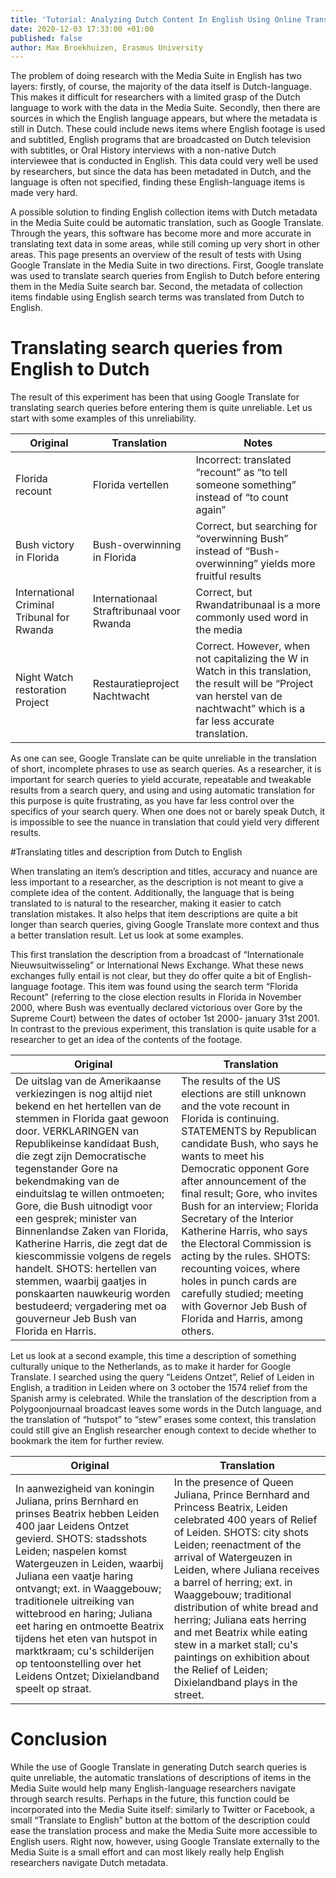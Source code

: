 ```yaml
---
title: 'Tutorial: Analyzing Dutch Content In English Using Online Translation Tools'
date: 2020-12-03 17:33:00 +01:00
published: false
author: Max Broekhuizen, Erasmus University
---
```


The problem of doing research with the Media Suite in English has two layers: firstly, of course, the majority of the data itself is Dutch-language. This makes it difficult for researchers with a limited grasp of the Dutch language to work with the data in the Media Suite. Secondly, then there are sources in which the English language appears, but where the metadata is still in Dutch. These could include news items where English footage is used and subtitled, English programs that are broadcasted on Dutch television with subtitles, or Oral History interviews with a non-native Dutch interviewee that is conducted in English. This data could very well be used by researchers, but since the data has been metadated in Dutch, and the language is often not specified, finding these English-language items is made very hard.

A possible solution to finding English collection items with Dutch metadata in the Media Suite could be automatic translation, such as Google Translate. Through the years, this software has become more and more accurate in translating text data in some areas, while still coming up very short in other areas. This page presents an overview of the result of tests with Using Google Translate in the Media Suite in two directions. First, Google translate was used to translate search queries from English to Dutch before entering them in the Media Suite search bar. Second, the metadata of collection items findable using English search terms was translated from Dutch to English.

# Translating search queries from English to Dutch

The result of this experiment has been that using Google Translate for translating search queries before entering them is quite unreliable. Let us start with some examples of this unreliability.

| Original | Translation | Notes |
|-------|-------|-------|
| Florida recount | Florida vertellen | Incorrect: translated “recount” as “to tell someone something” instead of “to count again” |
| Bush victory in Florida | Bush-overwinning in Florida | Correct, but searching for “overwinning Bush” instead of “Bush-overwinning” yields more fruitful results |
| International Criminal Tribunal for Rwanda | Internationaal Straftribunaal voor Rwanda | Correct, but Rwandatribunaal is a more commonly used word in the media |
| Night Watch restoration Project | Restauratieproject Nachtwacht  | Correct. However, when not capitalizing the W in Watch in this translation, the result will be “Project van herstel van de nachtwacht” which is a far less accurate translation. |

As one can see, Google Translate can be quite unreliable in the translation of short, incomplete phrases to use as search queries. As a researcher, it is important for search queries to yield accurate, repeatable and tweakable results from a search query, and using and using automatic translation for this purpose is quite frustrating, as you have far less control over the specifics of your search query. When one does not or barely speak Dutch, it is impossible to see the nuance in translation that could yield very different results.

\#Translating titles and description from Dutch to English

When translating an item’s description and titles, accuracy and nuance are less important to a researcher, as the description is not meant to give a complete idea of the content. Additionally, the language that is being translated to is natural to the researcher, making it easier to catch translation mistakes. It also helps that item descriptions are quite a bit longer than search queries, giving Google Translate more context and thus a better translation result. Let us look at some examples.

This first translation the description from a broadcast of “Internationale Nieuwsuitwisseling” or International News Exchange. What these news exchanges fully entail is not clear, but they do offer quite a bit of English-language footage. This item was found using the search term “Florida Recount” (referring to the close election results in Florida in November 2000, where Bush was eventually declared victorious over Gore by the Supreme Court) between the dates of october 1st 2000- january 31st 2001. In contrast to the previous experiment, this translation is quite usable for a researcher to get an idea of the contents of the footage.

| Original | Translation |
|-------|--------|
| De uitslag van de Amerikaanse verkiezingen is nog altijd niet bekend en het hertellen van de stemmen in Florida gaat gewoon door. VERKLARINGEN van Republikeinse kandidaat Bush, die zegt zijn Democratische tegenstander Gore na bekendmaking van de einduitslag te willen ontmoeten; Gore, die Bush uitnodigt voor een gesprek; minister van Binnenlandse Zaken van Florida, Katherine Harris, die zegt dat de kiescommissie volgens de regels handelt. SHOTS: hertellen van stemmen, waarbij gaatjes in ponskaarten nauwkeurig worden bestudeerd; vergadering met oa gouverneur Jeb Bush van Florida en Harris. | The results of the US elections are still unknown and the vote recount in Florida is continuing. STATEMENTS by Republican candidate Bush, who says he wants to meet his Democratic opponent Gore after announcement of the final result; Gore, who invites Bush for an interview; Florida Secretary of the Interior Katherine Harris, who says the Electoral Commission is acting by the rules. SHOTS: recounting voices, where holes in punch cards are carefully studied; meeting with Governor Jeb Bush of Florida and Harris, among others. |


Let us look at a second example, this time a description of something culturally unique to the Netherlands, as to make it harder for Google Translate. I searched using the query “Leidens Ontzet”, Relief of Leiden in English, a tradition in Leiden where on 3 october the 1574 relief from the Spanish army is celebrated. While the translation of the description from a Polygoonjournaal broadcast leaves some words in the Dutch language, and the translation of “hutspot” to “stew” erases some context, this translation could still give an English researcher enough context to decide whether to bookmark the item for further review.

| Original | Translation |
|-------|--------|
| In aanwezigheid van koningin Juliana, prins Bernhard en prinses Beatrix hebben Leiden 400 jaar Leidens Ontzet gevierd. SHOTS: stadsshots Leiden; naspelen komst Watergeuzen in Leiden, waarbij Juliana een vaatje haring ontvangt; ext. in Waaggebouw; traditionele uitreiking van wittebrood en haring; Juliana eet haring en ontmoette Beatrix tijdens het eten van hutspot in marktkraam; cu's schilderijen op tentoonstelling over het Leidens Ontzet; Dixielandband speelt op straat. | In the presence of Queen Juliana, Prince Bernhard and Princess Beatrix, Leiden celebrated 400 years of Relief of Leiden. SHOTS: city shots Leiden; reenactment of the arrival of Watergeuzen in Leiden, where Juliana receives a barrel of herring; ext. in Waaggebouw; traditional distribution of white bread and herring; Juliana eats herring and met Beatrix while eating stew in a market stall; cu's paintings on exhibition about the Relief of Leiden; Dixielandband plays in the street. |


# Conclusion

While the use of Google Translate in generating Dutch search queries is quite unreliable, the automatic translations of descriptions of items in the Media Suite would help many English-language researchers navigate through search results. Perhaps in the future, this function could be incorporated into the Media Suite itself: similarly to Twitter or Facebook, a small “Translate to English” button at the bottom of the description could ease the translation process and make the Media Suite more accessible to English users. Right now, however, using Google Translate externally to the Media Suite is a small effort and can most likely really help English researchers navigate Dutch metadata.